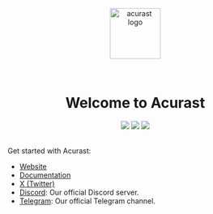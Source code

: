 <p align="center">
  <a href="https://www.acurast.com">
    <picture>
    <img alt="acurast logo" src="https://github.com/AcurastNetwork/.github/blob/main/assets/acurast.png" width="auto" height="100">
    </picture>
  </a>
</p>

</br>
<h1 align="center">Welcome to Acurast</h1>

<p align="center">
  <a href="https://x.com/@acurast"><img src="https://img.shields.io/badge/Acurast-000?color=c0e700&style=plastic&logo=x&logoColor=white&label=Twitter"></a>
  <a href="https://discord.com/invite/wqgC6b6aKe"><img src="https://img.shields.io/discord/971297576651472916?color=c0e700&style=plastic&label=Discord&logo=discord&logoColor=white"></a>
  <a href="https://t.me/acurastnetwork"><img src="https://img.shields.io/badge/Acurast-c0e700?style=plastic&label=Telegram&logo=telegram&logoColor=white"></a>
<br></br> 
</p>

Get started with Acurast:

- <a href="https://acurast.com">Website</a>
- <a href="https://docs.acurast.com">Documentation</a>
- <a href="https://x.com/@acurast">X (Twitter)</a>
- <a href="https://discord.com/invite/wqgC6b6aKe">Discord</a>: Our official Discord server.
- <a href="https://t.me/acurastnetwork">Telegram</a>: Our official Telegram channel.

